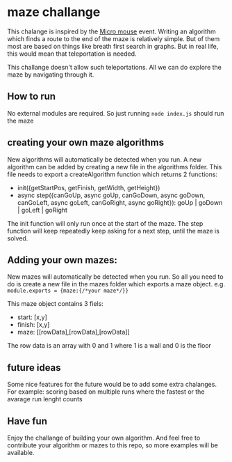 # maze challange

This chalange is inspired by the [Micro mouse](https://en.wikipedia.org/wiki/Micromouse) event.
Writing an algorithm which finds a route to the end of the maze is relatively simple.
But of them most are based on things like breath first search in graphs.
But in real life, this would mean that teleportation is needed.

This challange doesn't allow such teleportations.
All we can do explore the maze by navigating through it.

## How to run

No external modules are required. So just running `node index.js` should run the maze

## creating your own maze algorithms

New algorithms will automatically be detected when you run.
A new algorithm can be added by creating a new file in the algorithms folder.
This file needs to export a createAlgorithm function which returns 2 functions:

* init({getStartPos, getFinish, getWidth, getHeight})
* async step({canGoUp, async goUp, canGoDown, async goDown, canGoLeft, async goLeft, canGoRight, async goRight}):
  goUp | goDown | goLeft | goRight

The init function will only run once at the start of the maze.
The step function will keep repeatedly keep asking for a next step, until the maze is solved.

## Adding your own mazes:

New mazes will automatically be detected when you run.
So all you need to do is create a new file in the mazes folder which exports a maze object.
e.g. `module.exports = {maze:{/*your maze*/}}`

This maze object contains 3 fiels:

* start: [x,y]
* finish: [x,y]
* maze: [[rowData],[rowData],[rowData]]

The row data is an array with 0 and 1 where 1 is a wall and 0 is the floor

## future ideas

Some nice features for the future would be to add some extra chalanges.
For example: scoring based on multiple runs where the fastest or the avarage run lenght counts

## Have fun

Enjoy the challange of building your own algorithm.
And feel free to contribute your algorithm or mazes to this repo, so more examples will be available. 

